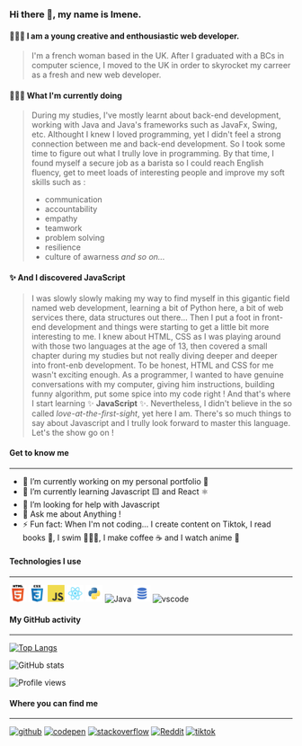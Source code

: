 ### Hi there 👋, my name is Imene.
####  👩🏻‍💻 I am a young creative and enthousiastic web developer.
>I'm a french woman based in the UK. After I graduated with a BCs in computer science, I moved to the UK in order to skyrocket my carreer as a fresh and new web developer. 

#### 🚶🏻‍♀️ What I'm currently doing 
>During my studies, I've mostly learnt about back-end development, working with Java and Java's frameworks such as JavaFx, Swing, etc. Althought I knew I loved programming, yet I didn't feel a strong connection between me and back-end development. So I took some time to figure out what I trully love in programming. By that time, I found myself a secure job as a barista so I could reach English fluency, get to meet loads of interesting people and improve my soft skills such as : </br>
> * communication
> * accountability
> * empathy
> * teamwork
> * problem solving
> * resilience
> * culture of awarness *and so on...* 

#### ✨ And I discovered JavaScript 
> I was slowly slowly making my way to find myself in this gigantic field named web development, learning a bit of Python here, a bit of web services there, data structures out there... Then I put a foot in front-end development and things were starting to get a little bit more interesting to me. I knew about HTML, CSS as I was playing around with those two languages at the age of 13, then covered a small chapter during my studies but not really diving deeper and deeper into front-enb development. To be honest, HTML and CSS for me wasn't exciting enough. As a programmer, I wanted to have genuine conversations with my computer, giving him instructions, building funny algorithm, put some spice into my code right ! And that's where I start learning ✨ **JavaScript** ✨. Nevertheless, I didn't believe in the so called *love-at-the-first-sight*, yet here I am. There's so much things to say about Javascript and I trully look forward to master this language. Let's the show go on !


#### Get to know me
--- 
- 🔭 I’m currently working on my personal portfolio 📇
- 🌱 I’m currently learning Javascript 🟨 and React ⚛️
- 🤔 I’m looking for help with Javascript  
- 💬 Ask me about Anything ! 
- ⚡ Fun fact: When I'm not coding... I create content on Tiktok, I read books 📖, I swim 🏊🏻‍♀️, I make coffee ☕️ and I watch anime 🍥

#### Technologies I use
---  

<img src='https://raw.githubusercontent.com/github/explore/80688e429a7d4ef2fca1e82350fe8e3517d3494d/topics/html/html.png' alt='HTML' height = '30'> <img src='https://raw.githubusercontent.com/github/explore/80688e429a7d4ef2fca1e82350fe8e3517d3494d/topics/css/css.png' alt='CSS' height='30'> <img src='https://raw.githubusercontent.com/github/explore/80688e429a7d4ef2fca1e82350fe8e3517d3494d/topics/javascript/javascript.png' alt='Javascript' height='30'> <img src='https://raw.githubusercontent.com/github/explore/80688e429a7d4ef2fca1e82350fe8e3517d3494d/topics/react/react.png' alt='React' height='30'>
<img src='https://raw.githubusercontent.com/github/explore/80688e429a7d4ef2fca1e82350fe8e3517d3494d/topics/python/python.png' alt='Python' height='30'> <img src='https://github.com/abranhe/programming-languages-logos/blob/master/src/java/java_32x32.png?raw=true' alt='Java' height='30'> <img src='https://raw.githubusercontent.com/github/explore/80688e429a7d4ef2fca1e82350fe8e3517d3494d/topics/sql/sql.png' alt='SQL' height='30'> <img src='https://upload.wikimedia.org/wikipedia/commons/thumb/9/9a/Visual_Studio_Code_1.35_icon.svg/1024px-Visual_Studio_Code_1.35_icon.svg.png' alt='vscode' height='30'>



#### My GitHub activity 
---
[![Top Langs](https://github-readme-stats.vercel.app/api/top-langs/?username=imnblm)](https://github.com/anuraghazra/github-readme-stats)

![GitHub stats](https://github-readme-stats.vercel.app/api?username=imnblm&show_icons=true) 

![Profile views](https://gpvc.arturio.dev/imnblm)  

#### Where you can find me 
---
[<img src='https://cdn.jsdelivr.net/npm/simple-icons@3.0.1/icons/github.svg' alt='github' height='40'>](https://github.com/imeneboualami)   [<img src='https://cdn.jsdelivr.net/npm/simple-icons@3.0.1/icons/codepen.svg' alt='codepen' height='40'>](https://codepen.io/imeneboualami)  [<img src='https://cdn.jsdelivr.net/npm/simple-icons@3.0.1/icons/stackoverflow.svg' alt='stackoverflow' height='40'>](https://stackoverflow.com/users/imeneblmi)  [<img src='https://cdn.jsdelivr.net/npm/simple-icons@3.0.1/icons/reddit.svg' alt='Reddit' height='40'>](https://www.reddit.com/user/imnblmi)  [<img src='https://cdn.jsdelivr.net/npm/simple-icons@3.0.1/icons/tiktok.svg' alt='tiktok' height='40'>](https://www.tiktok.com/@imn_blmi?)

